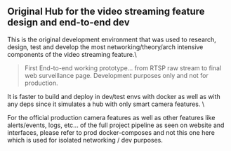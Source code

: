 ## Original Hub for the video streaming feature design and end-to-end dev

This is the original development environment that was used to research, design, test and develop the most networking/theory/arch intensive components of the video streaming feature.\
> First End-to-end working prototype... from RTSP raw stream to final web surveillance page. Development purposes only and not for production.

It is faster to build and deploy in dev/test envs with docker as well as with any deps since it simulates a hub with only smart camera features. \

For the official production camera features as well as other features like alerts/events, logs, etc... of the full project pipeline as seen on website and interfaces,
please refer to prod docker-composes and not this one here which is used for isolated networking / dev purposes.
